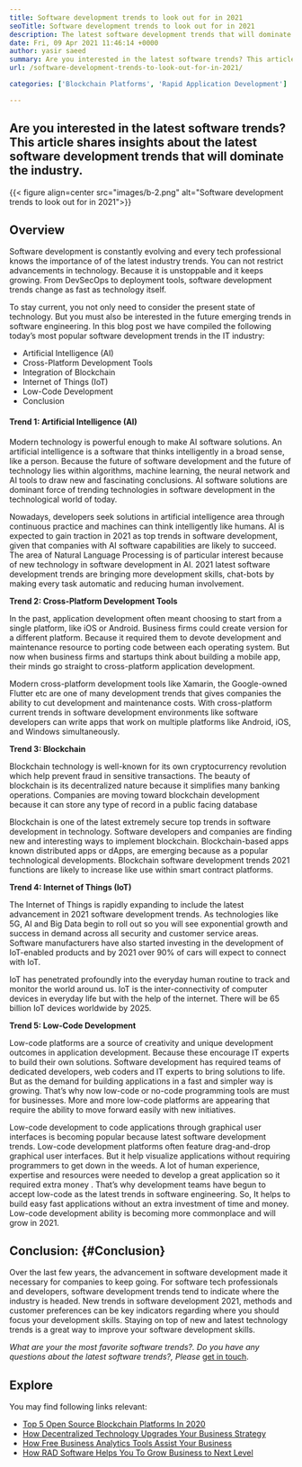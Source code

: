 ```yaml
---
title: Software development trends to look out for in 2021
seoTitle: Software development trends to look out for in 2021
description: The latest software development trends that will dominate the technology sector include blockchain, artificial intelligence, no-code, and more novel trends.
date: Fri, 09 Apr 2021 11:46:14 +0000
author: yasir saeed
summary: Are you interested in the latest software trends? This article shares insights about the latest software development trends that will dominate the industry.
url: /software-development-trends-to-look-out-for-in-2021/

categories: ['Blockchain Platforms', 'Rapid Application Development']

---
```

## Are you interested in the latest software trends? This article shares insights about the latest software development trends that will dominate the industry.

{{< figure align=center src="images/b-2.png" alt="Software development trends to look out for in 2021">}}  

## **Overview**

Software development is constantly evolving and every tech professional knows the importance of of the latest industry trends. You can not restrict advancements in technology. Because it is unstoppable and it keeps growing. From DevSecOps to deployment tools, software development trends change as fast as technology itself.

To stay current, you not only need to consider the present state of technology. But you must also be interested in the future emerging trends in software engineering. In this blog post we have compiled the following today’s most popular software development trends in the IT industry:

  * Artificial Intelligence (AI)
  * Cross-Platform Development Tools
  * Integration of Blockchain
  * Internet of Things (IoT)
  * Low-Code Development
  * Conclusion

#### **Trend 1: Artificial Intelligence (AI)**

Modern technology is powerful enough to make AI software solutions. An artificial intelligence is a software that thinks intelligently in a broad sense, like a person. Because the future of software development and the future of technology lies within algorithms, machine learning, the neural network and AI tools to draw new and fascinating conclusions. AI software solutions are dominant force of trending technologies in software development in the technological world of today.

Nowadays, developers seek solutions in artificial intelligence area through continuous practice and machines can think intelligently like humans. AI is expected to gain traction in 2021 as top trends in software development, given that companies with AI software capabilities are likely to succeed. The area of Natural Language Processing is of particular interest because of new technology in software development in AI. 2021 latest software development trends are bringing more development skills, chat-bots by making every task automatic and reducing human involvement.

<strong id="cross-platform-development-tools
">Trend 2: Cross-Platform Development Tools</strong>

In the past, application development often meant choosing to start from a single platform, like iOS or Android. Business firms could create version for a different platform. Because it required them to devote development and maintenance resource to porting code between each operating system. But now when business firms and startups think about building a mobile app, their minds go straight to cross-platform application development.

Modern cross-platform development tools like Xamarin, the Google-owned Flutter etc are one of many development trends that gives companies the ability to cut development and maintenance costs. With cross-platform current trends in software development environments like software developers can write apps that work on multiple platforms like Android, iOS, and Windows simultaneously.

**Trend 3: Blockchain**

Blockchain technology is well-known for its own cryptocurrency revolution which help prevent fraud in sensitive transactions. The beauty of blockchain is its decentralized nature because it simplifies many banking operations. Companies are moving toward blockchain development because it can store any type of record in a public facing database

Blockchain is one of the latest extremely secure top trends in software development in technology. Software developers and companies are finding new and interesting ways to implement blockchain. Blockchain-based apps known distributed apps or dApps, are emerging because as a popular technological developments. Blockchain software development trends 2021 functions are likely to increase like use within smart contract platforms.

**Trend 4: Internet of Things (IoT)**

The Internet of Things is rapidly expanding to include the latest advancement in 2021 software development trends. As technologies like 5G, AI and Big Data begin to roll out so you will see exponential growth and success in demand across all security and customer service areas. Software manufacturers have also started investing in the development of IoT-enabled products and by 2021 over 90% of cars will expect to connect with IoT.

IoT has penetrated profoundly into the everyday human routine to track and monitor the world around us. IoT is the inter-connectivity of computer devices in everyday life but with the help of the internet. There will be 65 billion IoT devices worldwide by 2025.

**Trend 5: Low-Code Development**

Low-code platforms are a source of creativity and unique development outcomes in application development. Because these encourage IT experts to build their own solutions. Software development has required teams of dedicated developers, web coders and IT experts to bring solutions to life. But as the demand for building applications in a fast and simpler way is growing. That’s why now low-code or no-code programming tools are must for businesses. More and more low-code platforms are appearing that require the ability to move forward easily with new initiatives.

Low-code development to code applications through graphical user interfaces is becoming popular because latest software development trends. Low-code development platforms often feature drag-and-drop graphical user interfaces. But it help visualize applications without requiring programmers to get down in the weeds. A lot of human experience, expertise and resources were needed to develop a great application so it required extra money . That’s why development teams have begun to accept low-code as the latest trends in software engineering. So, It helps to build easy fast applications without an extra investment of time and money. Low-code development ability is becoming more commonplace and will grow in 2021.

## **Conclusion**: {#Conclusion}

Over the last few years, the advancement in software development made it necessary for companies to keep going. For software tech professionals and developers, software development trends tend to indicate where the industry is headed. New trends in software development 2021, methods and customer preferences can be key indicators regarding where you should focus your development skills. Staying on top of new and latest technology trends is a great way to improve your software development skills.

_What are your the most favorite software trends?. Do you have any questions about the latest software trends?, Please_ [get in touch][1].

## Explore

You may find following links relevant:

  * [Top 5 Open Source Blockchain Platforms In 2020][2]
  * [How Decentralized Technology Upgrades Your Business Strategy][3]
  * [How Free Business Analytics Tools Assist Your Business][4]
  * [How RAD Software Helps You To Grow Business to Next Level][5]

 [1]: mailto:yasir.saeed@aspose.com
 [2]: https://blog.containerize.com/blockchain-platforms/top-5-open-source-blockchain-platforms-in-2020/

 [3]: https://blog.containerize.com/2020/11/27/how-decentralized-technology-upgrades-your-business-strategy/
 [4]: https://blog.containerize.com/2021/03/12/how-free-business-analytics-tools-assist-your-business/
 [5]: https://blog.containerize.com/rapid-application-development/rapid-application-development-software-for-business-rad/